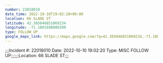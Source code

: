 ```yaml
---
number: 22018010
date_time: 2022-10-10T19:02:20+00:00
location: 66 SLADE ST
latitude: 42.385046851069234
longitude: -71.1801690008399
type: FOLLOW UP
google_maps_link: https://maps.google.com/?q=42.385046851069234,-71.1801690008399
---
```


;;;Incident #: 22018010  Date: 2022-10-10 19:02:20   Type: MISC FOLLOW UP;;;;;;Location: 66 SLADE ST;;;
